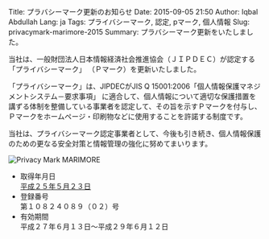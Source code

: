 Title: プラバシーマーク更新のお知らせ
Date: 2015-09-05 21:50
Author: Iqbal Abdullah
Lang: ja
Tags: プライバシーマーク, 認定, pマーク, 個人情報
Slug: privacymark-marimore-2015
Summary: プラバシーマーク更新をいたしました。

当社は、一般財団法人日本情報経済社会推進協会（ＪＩＰＤＥＣ）が認定する「プライバシーマーク」
（Ｐマーク）を更新いたしました。

「プライバシーマーク」は、JIPDECがJIS Q 15001:2006「個人情報保護マネジメントシステム－要求事項」 
に適合して、個人情報について適切な保護措置を講ずる体制を整備している事業者を認定して、その旨を示すＰマークを付与し、Ｐマークをホームページ・印刷物などに使用することを許諾する制度です。

当社は、プライバシーマーク認定事業者として、今後も引き続き、個人情報保護のための更なる安全対策と情報管理の強化に努めてまいります。

![Privacy Mark MARIMORE]({filename}/images/privacy-mark/p-mark-cert-2015.jpg)

-   取得年月日  
   [平成２５年５月２３日]({filename}/PR/privacymark-syutoku-ja.md)
-   登録番号  
   第１０８２４０８９（０２）号
-   有効期間  
   平成２７年６月１３日～平成２９年６月１２日

